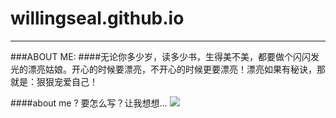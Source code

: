 # willingseal.github.io
***
###ABOUT ME:
####无论你多少岁，读多少书，生得美不美，都要做个闪闪发光的漂亮姑娘。开心的时候要漂亮，不开心的时候更要漂亮！漂亮如果有秘诀，那就是：狠狠宠爱自己！

####about me ? 要怎么写？让我想想...
![](https://github.com/willingseal/willingseal.github.io/blob/master/Image/2015:12:04/test.jpg)